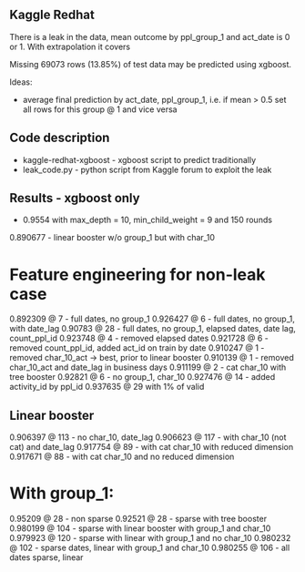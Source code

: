 ## Kaggle Redhat

There is a leak in the data, mean outcome by ppl_group_1 and act_date is 0 or 1. With extrapolation it covers 

Missing 69073 rows (13.85%) of test data may be predicted using xgboost.

Ideas:
- average final prediction by act_date, ppl_group_1, i.e. if mean > 0.5 set all rows for this group @ 1 and vice versa

## Code description
* kaggle-redhat-xgboost - xgboost script to predict traditionally
* leak_code.py - python script from Kaggle forum to exploit the leak

## Results - xgboost only
* 0.9554 with max_depth = 10, min_child_weight = 9 and 150 rounds

0.890677 - linear booster w/o group_1 but with char_10

# Feature engineering for non-leak case
0.892309 @ 7 - full dates, no group_1
0.926427 @ 6 - full dates, no group_1, with date_lag
0.90783 @ 28 - full dates, no group_1, elapsed dates, date lag, count_ppl_id
0.923748 @ 4 - removed elapsed dates
0.921728 @ 6 - removed count_ppl_id, added act_id on train by date
0.910247 @ 1 - removed char_10_act -> best, prior to linear booster
0.910139 @ 1 - removed char_10_act and date_lag in business days
0.911199 @ 2 - cat char_10 with tree booster
0.92821 @ 6 - no group_1, char_10
0.927476 @ 14 - added activity_id by ppl_id
0.937635 @ 29 with 1% of valid

## Linear booster
0.906397 @ 113 - no char_10, date_lag
0.906623 @ 117 - with char_10 (not cat) and date_lag
0.917754 @ 89 - with cat char_10 with reduced dimension
0.917671 @ 88 - with cat char_10 and no reduced dimension

# With group_1:
0.95209 @ 28 - non sparse
0.92521 @ 28 - sparse with tree booster
0.980199 @ 104 - sparse with linear booster with group_1 and char_10
0.979923 @ 120 - sparse with linear with group_1 and no char_10
0.980232 @ 102 - sparse dates, linear with group_1 and char_10
0.980255 @ 106 - all dates sparse, linear


